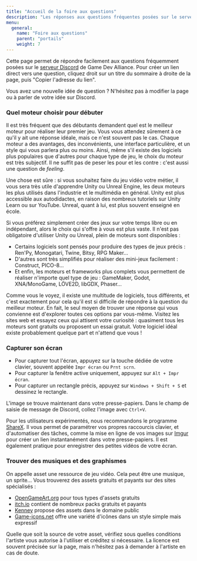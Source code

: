 ```yaml
---
title: "Accueil de la foire aux questions"
description: "Les réponses aux questions fréquentes posées sur le serveur Discord."
menu:
  general:
    name: "Foire aux questions"
    parent: "portails"
    weight: 7
---
```


Cette page permet de répondre facilement aux questions fréquemment posées sur le [serveur Discord](https://discord.gg/RrBppaj) de Game Dev Alliance. Pour créer un lien direct vers une question, cliquez droit sur un titre du sommaire à droite de la page, puis "Copier l'adresse du lien".

Vous avez une nouvelle idée de question ? N'hésitez pas à modifier la page ou à parler de votre idée sur Discord.

### Quel moteur choisir pour débuter

Il est très fréquent que des débutants demandent quel est le meilleur moteur pour réaliser leur premier jeu. Vous vous attendez sûrement à ce qu'il y ait une réponse idéale, mais ce n'est souvent pas le cas. Chaque moteur a des avantages, des inconvénients, une interface particulière, et un style qui vous parlera plus ou moins. Ainsi, même s'il existe des logiciels plus populaires que d'autres pour chaque type de jeu, le choix du moteur est très subjectif. Il ne suffit pas de peser les pour et les contre : c'est aussi une question de *feeling*.

Une chose est sûre : si vous souhaitez faire du jeu vidéo votre métier, il vous sera très utile d'apprendre Unity ou Unreal Engine, les deux moteurs les plus utilisés dans l'industrie et le multimédia en général. Unity est plus accessible aux autodidactes, en raison des nombreux tutoriels sur Unity Learn ou sur YouTube. Unreal, quant à lui, est plus souvent enseigné en école.

Si vous préférez simplement créer des jeux sur votre temps libre ou en indépendant, alors le choix qui s'offre à vous est plus vaste. Il n'est pas obligatoire d'utiliser Unity ou Unreal, plein de moteurs sont disponibles :

- Certains logiciels sont pensés pour produire des types de jeux précis : Ren'Py, Monogatari, Twine, Bitsy, RPG Maker...
- D'autres sont très simplifiés pour réaliser des mini-jeux facilement : Construct, PICO-8...
- Et enfin, les moteurs et frameworks plus complets vous permettent de réaliser n'importe quel type de jeu : GameMaker, Godot, XNA/MonoGame, LÖVE2D, libGDX, Phaser...

Comme vous le voyez, il existe une multitude de logiciels, tous différents, et c'est exactement pour cela qu'il est si difficile de répondre à la question du meilleur moteur. En fait, le seul moyen de trouver une réponse qui vous convienne est d'explorer toutes ces options par vous-même. Visitez les sites web et essayez ceux qui attisent votre curiosité : quasiment tous les moteurs sont gratuits ou proposent un essai gratuit. Votre logiciel idéal existe probablement quelque part et n'attend que vous !

### Capturer son écran

- Pour capturer tout l'écran, appuyez sur la touche dédiée de votre clavier, souvent appelée `Impr écran` ou `Prnt scrn`.
- Pour capturer la fenêtre active uniquement, appuyez sur `Alt + Impr écran`.
- Pour capturer un rectangle précis, appuyez sur `Windows + Shift + S` et dessinez le rectangle.

L'image se trouve maintenant dans votre presse-papiers. Dans le champ de saisie de message de Discord, collez l'image avec `Ctrl+V`.

Pour les utilisateurs expérimentés, nous recommandons le programme [ShareX](https://getsharex.com/). Il vous permet de paramétrer vos propres raccourcis clavier, et d'automatiser des tâches, comme la mise en ligne de vos images sur [Imgur](https://imgur.com/) pour créer un lien instantanément dans votre presse-papiers. Il est également pratique pour enregistrer des petites vidéos de votre écran.

### Trouver des musiques et des graphismes

On appelle asset une ressource de jeu vidéo. Cela peut être une musique, un sprite... Vous trouverez des assets gratuits et payants sur des sites spécialisés :

- [OpenGameArt.org](https://opengameart.org/) pour tous types d'assets gratuits
- [itch.io](https://itch.io/game-assets) contient de nombreux packs gratuits et payants
- [Kenney](http://www.kenney.nl/assets) propose des assets dans le domaine public
- [Game-icons.net](http://game-icons.net/) offre une variété d'icônes dans un style simple mais expressif

Quelle que soit la source de votre asset, vérifiez sous quelles conditions l'artiste vous autorise à l'utiliser et créditez si nécessaire. La licence est souvent précisée sur la page, mais n'hésitez pas à demander à l'artiste en cas de doute.
